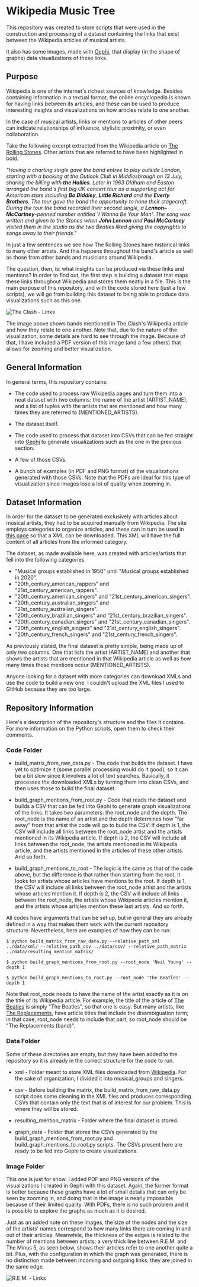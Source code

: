 # Wikipedia Music Tree

This repository was created to store scripts that were used in the construction and processing of a dataset containing the links that exist between the Wikipedia articles of musical artists. 

It also has some images, made with [Gephi](https://gephi.org/), that display (in the shape of graphs) data visualizations of these links.

## Purpose

Wikipedia is one of the internet's richest sources of knowledge. Besides containing information in a textual format, the online encyclopedia is known for having links between its articles, and these can be used to produce interesting insights and visualizations on how articles relate to one another.

In the case of musical artists, links or mentions to articles of other peers can indicate relationships of influence, stylistic proximity, or even collaboration.

Take the following excerpt extracted from the Wikipedia article on [The Rolling Stones](https://en.wikipedia.org/wiki/The_Rolling_Stones). Other artists that are referred to have been highlighted in bold.

*"Having a charting single gave the band entree to play outside London, starting with a booking at the Outlook Club in Middlesbrough on 13 July, sharing the billing with **the Hollies**. Later in 1963 Oldham and Easton arranged the band's first big UK concert tour as a supporting act for American stars including **Bo Diddley**, **Little Richard** and the **Everly Brothers**. The tour gave the band the opportunity to hone their stagecraft. During the tour the band recorded their second single, a **Lennon–McCartney**-penned number entitled 'I Wanna Be Your Man'. The song was written and given to the Stones when **John Lennon** and **Paul McCartney** visited them in the studio as the two Beatles liked giving the copyrights to songs away to their friends."*

In just a few sentences we see how The Rolling Stones have historical links to many other artists. And this happens throughout the band's article as well as those from other bands and musicians around Wikipedia.

The question, then, is: what insights can be produced via these links and mentions? In order to find out, the first step is building a dataset that maps these links throughout Wikipedia and stores them neatly in a file. This is the main purpose of this repository, and with the code stored here (just a few scripts), we will go from building this dataset to being able to produce data visualizations such as this one.

![The Clash - Links](images/the_clash_mentions_from.png)

The image above shows bands mentioned in The Clash's Wikipedia article and how they relate to one another. Note that, due to the nature of the visualization, some details are hard to see through the image. Because of that, I have included a PDF version of this image (and a few others) that allows for zooming and better visualization.

## General Information

In general terms, this repository contains:

* The code used to process raw Wikipedia pages and turn them into a neat dataset with two columns: the name of the artist (ARTIST_NAME), and a list of tuples with the artists that are mentioned and how many times they are referred to (MENTIONED_ARTISTS).

* The dataset itself.

* The code used to process that dataset into CSVs that can be fed straight into [Gephi](https://gephi.org/) to generate visualizations such as the one in the previous section.

* A few of those CSVs.

* A bunch of examples (in PDF and PNG format) of the visualizations generated with those CSVs. Note that the PDFs are ideal for this type of visualization since images lose a lot of quality when zooming in.

## Dataset Information

In order for the dataset to be generated exclusively with articles about musical artists, they had to be acquired manually from Wikipedia. The site employs categories to organize articles, and these can in turn be used in [this page](https://en.wikipedia.org/wiki/Special:Export) so that a XML can be downloaded. This XML will have the full content of all articles from the informed category.

The dataset, as made available here, was created with articles/artists that fell into the following categories.

* "Musical groups established in 1950" until "Musical groups established in 2020".
* "20th_century_american_rappers" and "21st_century_american_rappers".
* "20th_century_american_singers" and "21st_century_american_singers".
* "20th_century_australian_singers" and "21st_century_australian_singers".
* "20th_century_brazilian_singers" and "21st_century_brazilian_singers".
* "20th_century_canadian_singers" and "21st_century_canadian_singers".
* "20th_century_english_singers" and "21st_century_english_singers".
* "20th_century_french_singers" and "21st_century_french_singers".

As previously stated, the final dataset is pretty simple, being made up of only two columns. One that lists the artist (ARTIST_NAME) and another that shows the artists that are mentioned in that Wikipedia article as well as how many times those mentions occur (MENTIONED_ARTISTS).

Anyone looking for a dataset with more categories can download XMLs and use the code to build a new one. I couldn't upload the XML files I used to GitHub because they are too large.

## Repository Information

Here's a description of the repository's structure and the files it contains. For more information on the Python scripts, open them to check their comments.

### Code Folder

* build_matrix_from_raw_data.py - The code that builds the dataset. I have yet to optimize it (some parallel processing would do it good), so it can be a bit slow since it involves a lot of text searches. Basically, it processes the downloaded XMLs by turning them into clean CSVs, and then uses those to build the final dataset.

* build_graph_mentions_from_root.py - Code that reads the dataset and builds a CSV that can be fed into Gephi to generate graph visualizations of the links. It takes two parameters: the root_node and the depth. The root_node is the name of an artist and the depth determines how "far away" from that artist the code will go to build the CSV. If depth is 1, the CSV will include all links between the root_node artist and the artists mentioned in its Wikipedia article. If depth is 2, the CSV will include all links between the root_node, the artists mentioned in its Wikipedia article, and the artists mentioned in the articles of these other artists. And so forth.

* build_graph_mentions_to_root - The logic is the same as that of the code above, but the difference is that rather than starting from the root, it looks for artists whose articles have mentions to the root. If depth is 1, the CSV will include all links between the root_node artist and the artists whose articles mention it. If depth is 2, the CSV will include all links between the root_node, the artists whose Wikipedia articles mention it, and the artists whose articles mention these last artists. And so forth.

All codes have arguments that can be set up, but in general they are already defined in a way that makes them work with the current repository structure. Nevertheless, here are examples of how they can be run:

```
$ python build_matrix_from_raw_data.py --relative_path_xml ../data/xml/ --relative_path_csv ../data/csv/ --relative_path_matrix ../data/resulting_mention_matrix/

$ python build_graph_mentions_from_root.py --root_node 'Neil Young' --depth 1

$ python build_graph_mentions_to_root.py --root_node 'The Beatles' --depth 1
```

Note that root_node needs to have the name of the artist exactly as it is on the title of its Wikipedia article. For example, the title of the article of [The Beatles](https://en.wikipedia.org/wiki/The_Beatles) is simply "The Beatles", so that one is easy. But many artists, like [The Replacements](https://en.wikipedia.org/wiki/The_Replacements_(band)), have article titles that include the disambiguation term; in that case, root_node needs to include that part, so root_node should be "The Replacements (band)".

### Data Folder

Some of these directories are empty, but they have been added to the repository so it is already in the correct structure for the code to run.

* xml - Folder meant to store XML files downloaded from [Wikipedia](https://en.wikipedia.org/wiki/Special:Export). For the sake of organization, I divided it into musical_groups and singers.

* csv - Before building the matrix, the build_matrix_from_raw_data.py script does some cleaning in the XML files and produces corresponding CSVs that contain only the text that is of interest for our problem. This is where they will be stored.

* resulting_mention_matrix - Folder where the final dataset is stored.

* graph_data - Folder that stores the CSVs generated by the build_graph_mentions_from_root.py and build_graph_mentions_to_root.py scripts. The CSVs present here are ready to be fed into Gephi to create visualizations.

### Image Folder

This one is just for show. I added PDF and PNG versions of the visualizations I created in Gephi with this dataset. Again, the former format is better because these graphs have a lot of small details that can only be seen by zooming in, and doing that in the image is nearly impossible because of their limited quality. With PDFs, there is no such problem and it is possible to explore the graphs as much as it is desired.

Just as an added note on these images, the size of the nodes and the size of the artists' names correspond to how many links there are coming in and out of their articles. Meanwhile, the thickness of the edges is related to the number of mentions between artists: a very thick line between R.E.M. and The Minus 5, as seen below, shows their articles refer to one another quite a bit. Plus, with the configuration in which the graph was generated, there is no distinction made between incoming and outgoing links; they are joined in the same edge.

![R.E.M. - Links](images/rem_mentions_from.png)
